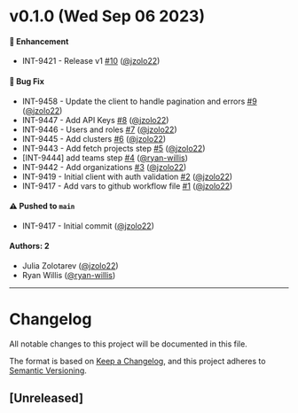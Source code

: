 # v0.1.0 (Wed Sep 06 2023)

#### 🚀 Enhancement

- INT-9421 - Release v1 [#10](https://github.com/JupiterOne/graph-mongodb/pull/10) ([@jzolo22](https://github.com/jzolo22))

#### 🐛 Bug Fix

- INT-9458 - Update the client to handle pagination and errors [#9](https://github.com/JupiterOne/graph-mongodb/pull/9) ([@jzolo22](https://github.com/jzolo22))
- INT-9447 - Add API Keys [#8](https://github.com/JupiterOne/graph-mongodb/pull/8) ([@jzolo22](https://github.com/jzolo22))
- INT-9446 - Users and roles [#7](https://github.com/JupiterOne/graph-mongodb/pull/7) ([@jzolo22](https://github.com/jzolo22))
- INT-9445 - Add clusters [#6](https://github.com/JupiterOne/graph-mongodb/pull/6) ([@jzolo22](https://github.com/jzolo22))
- INT-9443 - Add fetch projects step [#5](https://github.com/JupiterOne/graph-mongodb/pull/5) ([@jzolo22](https://github.com/jzolo22))
- [INT-9444] add teams step [#4](https://github.com/JupiterOne/graph-mongodb/pull/4) ([@ryan-willis](https://github.com/ryan-willis))
- INT-9442 - Add organizations [#3](https://github.com/JupiterOne/graph-mongodb/pull/3) ([@jzolo22](https://github.com/jzolo22))
- INT-9419 - Initial client with auth validation [#2](https://github.com/JupiterOne/graph-mongodb/pull/2) ([@jzolo22](https://github.com/jzolo22))
- INT-9417 - Add vars to github workflow file [#1](https://github.com/JupiterOne/graph-mongodb/pull/1) ([@jzolo22](https://github.com/jzolo22))

#### ⚠️ Pushed to `main`

- INT-9417 - Initial commit ([@jzolo22](https://github.com/jzolo22))

#### Authors: 2

- Julia Zolotarev ([@jzolo22](https://github.com/jzolo22))
- Ryan Willis ([@ryan-willis](https://github.com/ryan-willis))

---

# Changelog

All notable changes to this project will be documented in this file.

The format is based on [Keep a Changelog](https://keepachangelog.com/en/1.0.0/),
and this project adheres to
[Semantic Versioning](https://semver.org/spec/v2.0.0.html).

## [Unreleased]
